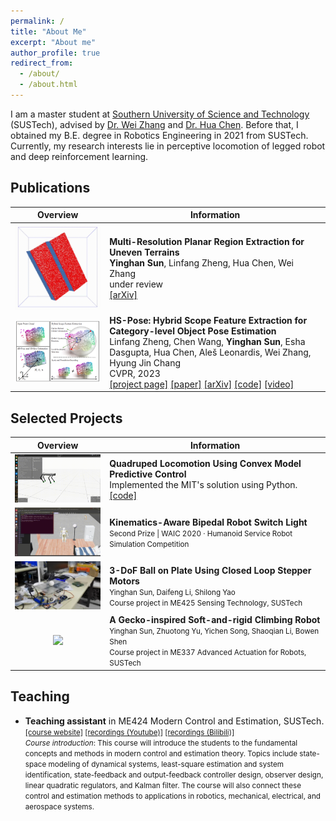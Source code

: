 ```yaml
---
permalink: /
title: "About Me"
excerpt: "About me"
author_profile: true
redirect_from: 
  - /about/
  - /about.html
---
```


<!-- About Me
------ -->
I am a master student at [Southern University of Science and Technology](https://sustech.edu.cn/en/) (SUSTech), advised by [Dr. Wei Zhang](https://sustech.edu.cn/en/faculties/zhangwei-2.html) and [Dr. Hua Chen](https://sustech.edu.cn/en/faculties/chenhua.html). Before that, I obtained my B.E. degree in Robotics Engineering in 2021 from SUSTech. Currently, my research interests lie in perceptive locomotion of legged robot and deep reinforcement learning.


Publications
------
<style>
table th:first-of-type {
    width: 30%;
}
table th:nth-of-type(2) {
    width: 70%;
}
</style>

| Overview | <center>Information |
|:-:|:-------|
| ![](/images/publications/plane_segmentation.gif) | **Multi-Resolution Planar Region Extraction for Uneven Terrains** <br> **Yinghan Sun**, Linfang Zheng, Hua Chen, Wei Zhang <br> under review <br> [[arXiv]](https://arxiv.org/pdf/2311.12562.pdf)|
| ![](/images/publications/hs_pose_teaser.png) | **HS-Pose: Hybrid Scope Feature Extraction for Category-level Object Pose Estimation** <br> Linfang Zheng, Chen Wang, **Yinghan Sun**, Esha Dasgupta, Hua Chen, Aleš Leonardis, Wei Zhang, Hyung Jin Chang <br> CVPR, 2023 <br> [[project page]](https://lynne-zheng-linfang.github.io/hspose.github.io/) [[paper]](https://openaccess.thecvf.com/content/CVPR2023/papers/Zheng_HS-Pose_Hybrid_Scope_Feature_Extraction_for_Category-Level_Object_Pose_Estimation_CVPR_2023_paper.pdf) [[arXiv]](https://arxiv.org/pdf/2303.15743.pdf) [[code]](https://github.com/Lynne-Zheng-Linfang/HS-Pose) [[video]](https://www.youtube.com/watch?v=ctCuALHDk0Y&t=3s)|


Selected Projects
------

| Overview | <center>Information |
|:-:|:-------|
| ![](/images/projects/trotting10_mujoco.gif) | **Quadruped Locomotion Using Convex Model Predictive Control** <br> Implemented the MIT's solution using Python. <br> [[code]](https://github.com/yinghansun/pympc-quadruped)|
| ![](/images/projects/bipedal_switch_light.gif) | **Kinematics-Aware Bipedal Robot Switch Light** <br> <small>  Second Prize \| WAIC 2020 · Humanoid Service Robot Simulation Competition </small>|
| ![](/images/projects/3dof_ball_on_plates.gif) | **3-DoF Ball on Plate Using Closed Loop Stepper Motors** <br> <small>Yinghan Sun, Daifeng Li, Shilong Yao <br> Course project in ME425 Sensing Technology, SUSTech</small>|
| ![](/images/projects/climbing_robot.gif) | **A Gecko-inspired Soft-and-rigid Climbing Robot** <br> <small>Yinghan Sun, Zhuotong Yu, Yichen Song, Shaoqian Li, Bowen Shen</small> <br> <small>Course project in ME337 Advanced Actuation for Robots, SUSTech</small>|

Teaching
------
- **Teaching assistant** in ME424 Modern Control and Estimation, SUSTech.      
    <small>[[course website]](https://www.wzhanglab.site/teaching/moderncontrolestimation/) [[recordings (Youtube)]](https://www.youtube.com/watch?v=7tt-SPHPAMM&list=PLYkCanigA7S4N4FAXu4ABmwuC7yHDL6_v&index=1) [[recordings (Bilibili)]](https://space.bilibili.com/474380277/channel/seriesdetail?sid=291615)</small>  
    <small>*Course introduction*: This course will introduce the students to the fundamental concepts and methods in modern control and estimation theory. Topics include state-space modeling of dynamical systems, least-square estimation and system identification, state-feedback and output-feedback controller design, observer design, linear quadratic regulators, and Kalman filter. The course will also connect these control and estimation methods to applications in robotics, mechanical, electrical, and aerospace systems.</small>
